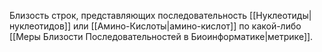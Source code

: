 Близость строк, представляющих последовательность [[Нуклеотиды|нуклеотидов]] или [[Амино-Кислоты|амино-кислот]] по какой-либо [[Меры Близости Последовательностей в Биоинформатике|метрике]].